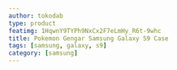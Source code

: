 ```yaml
---
author: tokodab
type: product
featimg: 1HqwnY9TYPh9NxCx2F7eLmHy_R6t-9whc
title: Pokemon Gengar Samsung Galaxy S9 Case
tags: [samsung, galaxy, s9]
category: [samsung]
---
```

